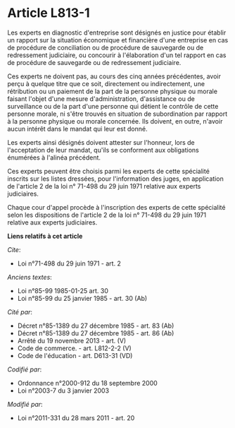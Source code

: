 # Article L813-1

Les experts en diagnostic d'entreprise sont désignés en justice pour établir un rapport sur la situation économique et
financière d'une entreprise en cas de procédure de conciliation ou de procédure de sauvegarde ou de redressement judiciaire,
ou concourir à l'élaboration d'un tel rapport en cas de procédure de sauvegarde ou de redressement judiciaire. 

Ces experts ne doivent pas, au cours des cinq années précédentes, avoir perçu à quelque titre que ce soit, directement ou
indirectement, une rétribution ou un paiement de la part de la personne physique ou morale faisant l'objet d'une mesure
d'administration, d'assistance ou de surveillance ou de la part d'une personne qui détient le contrôle de cette personne
morale, ni s'être trouvés en situation de subordination par rapport à la personne physique ou morale concernée. Ils doivent,
en outre, n'avoir aucun intérêt dans le mandat qui leur est donné. 

Les experts ainsi désignés doivent attester sur l'honneur, lors de l'acceptation de leur mandat, qu'ils se conforment aux
obligations énumérées à l'alinéa précédent. 

Ces experts peuvent être choisis parmi les experts de cette spécialité inscrits sur les listes dressées, pour l'information
des juges, en application de l'article 2 de la loi n° 71-498 du 29 juin 1971 relative aux experts judiciaires. 

Chaque cour d'appel procède à l'inscription des experts de cette spécialité selon les dispositions de l'article 2 de la loi
n° 71-498 du 29 juin 1971 relative aux experts judiciaires.

**Liens relatifs à cet article**

_Cite_:

  - Loi n°71-498 du 29 juin 1971 - art. 2

_Anciens textes_:

  - Loi n°85-99 1985-01-25 art. 30
  - Loi n°85-99 du 25 janvier 1985 - art. 30 (Ab)

_Cité par_:

  - Décret n°85-1389 du 27 décembre 1985 - art. 83 (Ab)
  - Décret n°85-1389 du 27 décembre 1985 - art. 86 (Ab)
  - Arrêté du 19 novembre 2013 - art. (V)
  - Code de commerce. - art. L812-2-2 (V)
  - Code de l'éducation - art. D613-31 (VD)

_Codifié par_:

  - Ordonnance n°2000-912 du 18 septembre 2000
  - Loi n°2003-7 du 3 janvier 2003

_Modifié par_:

  - Loi n°2011-331 du 28 mars 2011 - art. 20
